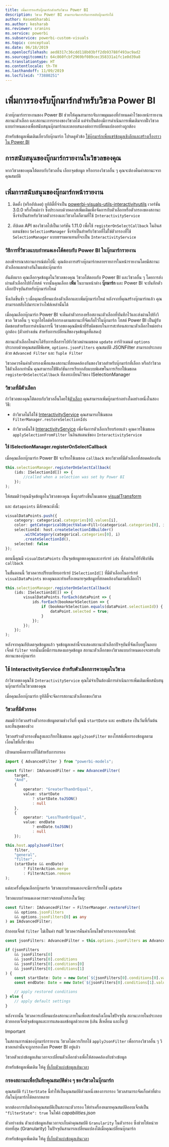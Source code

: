 ```yaml
---
title: เพิ่มการรองรับบุ๊กมาร์กสำหรับวิชวล Power BI
description: วิชวล Power BI สามารถจัดการกับการสลับบุ๊กมาร์กได้
author: KesemSharabi
ms.author: kesharab
ms.reviewer: sranins
ms.service: powerbi
ms.subservice: powerbi-custom-visuals
ms.topic: conceptual
ms.date: 06/18/2019
ms.openlocfilehash: aed8317c36cdd118b03bff2db93788f493ac9ad2
ms.sourcegitcommit: 64c860fcbf2969bf089cec358331a1fc1e0d39a8
ms.translationtype: HT
ms.contentlocale: th-TH
ms.lasthandoff: 11/09/2019
ms.locfileid: "73880251"
---
```

# <a name="add-bookmark-support-for-power-bi-visuals"></a>เพิ่มการรองรับบุ๊กมาร์กสำหรับวิชวล Power BI

ด้วยบุ๊กมาร์กรายงานของ Power BI ช่วยให้คุณสามารถจับภาพมุมมองที่กำหนดค่าไว้ของหน้ารายงาน สถานะตัวเลือก และสถานะการกรองของวิชวลได้ แต่จำเป็นต้องมีการดำเนินการเพิ่มเติมจากฝั่งวิชวลแบบกำหนดเองเพื่อสนับสนุนบุ๊กมาร์กและตอบสนองต่อการเปลี่ยนแปลงอย่างถูกต้อง

สำหรับข้อมูลเพิ่มเติมเกี่ยวกับบุ๊กมาร์ก โปรดดูหัวข้อ [ใช้บุ๊กมาร์กเพื่อแชร์ข้อมูลเชิงลึกและสร้างเรื่องราวใน Power BI](https://docs.microsoft.com/power-bi/desktop-bookmarks)

## <a name="report-bookmarks-support-in-your-visual"></a>การสนับสนุนของบุ๊กมาร์กรายงานในวิชวลของคุณ

หากวิชวลของคุณโต้ตอบกับวิชวลอื่น เลือกจุดข้อมูล หรือกรองวิชวลอื่น ๆ คุณจะต้องคืนค่าสถานะจากคุณสมบัติ

## <a name="add-report-bookmarks-support"></a>เพิ่มการสนับสนุนของบุ๊กมาร์กหน้ารายงาน

1. ติดตั้ง (หรืออัปเดต) ยูทิลิตี้ที่จำเป็น [powerbi-visuals-utils-interactivityutils](https://github.com/Microsoft/PowerBI-visuals-utils-interactivityutils/) เวอร์ชัน 3.0.0 หรือใหม่กว่า ซึ่งประกอบด้วยคลาสเพิ่มเติมเพื่อจัดการกับตัวเลือกหรือตัวกรองของสถานะ ซึ่งจำเป็นสำหรับวิชวลตัวกรองและวิชวลใดก็ตามที่ใช้ `InteractivityService`

2. อัปเดต API ของวิชวลไปเป็นเวอร์ชัน 1.11.0 เพื่อใช้ `registerOnSelectCallback` ในอินสแตนซ์ของ `SelectionManager` ซึ่งจำเป็นสำหรับวิชวลที่ไม่ใช่ตัวกรองที่ใช้ `SelectionManager` แบบธรรมดาแทนที่จะเป็น `InteractivityService`

### <a name="how-power-bi-visuals-interact-with-power-bi-in-report-bookmarks"></a>วิธีการที่วิชวลแบบกำหนดเองโต้ตอบกับ Power BI ในบุ๊กมาร์กรายงาน

ลองพิจารณาสถานการณ์ต่อไปนี้: คุณต้องการสร้างบุ๊กมาร์กหลายรายการในหน้ารายงานโดยมีสถานะตัวเลือกแตกต่างกันในแต่ละบุ๊กมาร์ก

อันดับแรก คุณเลือกจุดข้อมูลในวิชวลของคุณ วิชวลโต้ตอบกับ Power BI และวิชวลอื่น ๆ โดยการส่งผ่านตัวเลือกไปยังโฮสต์ จากนั้นคุณเลือก **เพิ่ม** ในบานหน้าต่าง **บุ๊กมาร์ก** และ Power BI จะบันทึกตัวเลือกปัจจุบันสำหรับบุ๊กมาร์กใหม่

ซึ่งเกิดขึ้นซ้ำ ๆ เมื่อคุณเปลี่ยนแปลงตัวเลือกและเพิ่มบุ๊กมาร์กใหม่ หลังจากที่คุณสร้างบุ๊กมาร์กแล้ว คุณสามารถสลับไปมาระหว่างไฟล์เหล่านั้นได้

เมื่อคุณเลือกบุ๊กมาร์ก Power BI จะคืนค่าตัวกรองหรือสถานะตัวเลือกที่บันทึกไว้และส่งผ่านไปยังวิชวล วิชวลอื่น ๆ จะถูกไฮไลต์หรือกรองตามสถานะที่จัดเก็บไว้ในบุ๊กมาร์ก โฮสต์ Power BI เป็นผู้รับผิดชอบสำหรับการดำเนินการนี้ วิชวลของคุณมีหน้าที่รับผิดชอบในการสะท้อนสถานะตัวเลือกใหม่อย่างถูกต้อง (ตัวอย่างเช่น สำหรับการเปลี่ยนสีของจุดข้อมูลที่แสดง)

สถานะตัวเลือกใหม่จะได้รับการสื่อสารไปยังวิชวลผ่านเมธอด `update` อาร์กิวเมนต์ `options` ประกอบด้วยคุณสมบัติพิเศษ, `options.jsonFilters` คุณสมบัติ JSONFilter สามารถประกอบด้วย `Advanced Filter` และ `Tuple Filter`

วิชวลควรคืนค่าตัวกรองเพื่อแสดงสถานะที่สอดคล้องกันของวิชวลสำหรับบุ๊กมาร์กที่เลือก หรือถ้าวิชวลใช้ตัวเลือกเท่านั้น คุณสามารถใช้ฟังก์ชันการเรียกกลับแบบพิเศษในการเรียกใช้เมธอด `registerOnSelectCallback` ที่ลงทะเบียนไว้ของ ISelectionManager

### <a name="visuals-with-selection"></a>วิชวลที่มีตัวเลือก

ถ้าวิชวลของคุณโต้ตอบกับวิชวลอื่นโดยใช้[ตัวเลือก](https://github.com/Microsoft/PowerBI-visuals/blob/master/Tutorial/Selection.md) คุณสามารถเพิ่มบุ๊กมาร์กอย่างใดอย่างหนึ่งในสองวิธี:

* ถ้าวิชวลไม่ได้ใช้ [InteractivityService](https://github.com/Microsoft/powerbi-visuals-utils-interactivityutils/blob/master/docs/api/interactivityService.md) คุณสามารถใช้เมธอด `FilterManager.restoreSelectionIds`

* ถ้าวิชวลนั้นใช้ [InteractivityService](https://github.com/Microsoft/powerbi-visuals-utils-interactivityutils/blob/master/docs/api/interactivityService.md) เพื่อจัดการตัวเลือกเรียบร้อยแล้ว คุณควรใช้เมธอด `applySelectionFromFilter` ในอินสแตนซ์ของ `InteractivityService`

#### <a name="use-iselectionmanagerregisteronselectcallback"></a>ใช้ ISelectionManager.registerOnSelectCallback

เมื่อคุณเลือกบุ๊กมาร์ก Power BI จะเรียกใช้เมธอด `callback` ของวิชวลที่มีตัวเลือกที่สอดคล้องกัน 

```typescript
this.selectionManager.registerOnSelectCallback(
    (ids: ISelectionId[]) => {
        //called when a selection was set by Power BI
    });
);
```

ให้สมมติว่าคุณมีจุดข้อมูลในวิชวลของคุณ ซึ่งถูกสร้างขึ้นในเมธอด [visualTransform](https://github.com/Microsoft/PowerBI-visuals-sampleBarChart/blob/master/src/barChart.ts#L74)

และ `datapoints` มีลักษณะดังนี้:

```typescript
visualDataPoints.push({
    category: categorical.categories[0].values[i],
    color: getCategoricalObjectValue<Fill>(categorical.categories[0], i, 'colorSelector', 'fill', defaultColor).solid.color,
    selectionId: host.createSelectionIdBuilder()
        .withCategory(categorical.categories[0], i)
        .createSelectionId(),
    selected: false
});
```

ตอนนี้คุณมี `visualDataPoints` เป็นจุดข้อมูลของคุณและอาร์เรย์ `ids` ที่ส่งผ่านไปยังฟังก์ชัน `callback`

ในขั้นตอนนี้ วิชวลควรเปรียบเทียบอาร์เรย์ `ISelectionId[]` ที่มีตัวเลือกในอาร์เรย์ `visualDataPoints` ของคุณและทำเครื่องหมายจุดข้อมูลที่สอดคล้องกันตามที่เลือกไว้

```typescript
this.selectionManager.registerOnSelectCallback(
    (ids: ISelectionId[]) => {
        visualDataPoints.forEach(dataPoint => {
            ids.forEach(bookmarkSelection => {
                if (bookmarkSelection.equals(dataPoint.selectionId)) {
                    dataPoint.selected = true;
                }
            });
        });
    });
);
```

หลังจากคุณอัปเดตจุดข้อมูลแล้ว จุดข้อมูลเหล่านี้จะแสดงสถานะตัวเลือกปัจจุบันที่จัดเก็บอยู่ในออบเจ็กต์ `filter` จากนั้นเมื่อมีการแสดงผลจุดข้อมูล สถานะตัวเลือกของวิชวลแบบกำหนดเองจะตรงกับสถานะของบุ๊กมาร์ก

### <a name="use-interactivityservice-for-control-selections-in-the-visual"></a>ใช้ InteractivityService สำหรับตัวเลือกการควบคุมในวิชวล

ถ้าวิชวลของคุณใช้ `InteractivityService` คุณไม่จำเป็นต้องมีการดำเนินการเพิ่มเติมเพื่อสนับสนุนบุ๊กมาร์กในวิชวลของคุณ

เมื่อคุณเลือกบุ๊กมาร์ก ยูทิลิตี้จะจัดการสถานะตัวเลือกของวิชวล

### <a name="visuals-with-a-filter"></a>วิชวลที่มีตัวกรอง

สมมติว่าวิชวลสร้างตัวกรองข้อมูลตามช่วงวันที่ คุณมี `startDate` และ `endDate` เป็นวันที่เริ่มต้นและสิ้นสุดของช่วง

วิชวลสร้างตัวกรองขั้นสูงและเรียกใช้เมธอด `applyJsonFilter` ของโฮสต์เพื่อกรองข้อมูลตามเงื่อนไขที่เกี่ยวข้อง

เป้าหมายคือตารางที่ใช้สำหรับการกรอง

```typescript
import { AdvancedFilter } from "powerbi-models";

const filter: IAdvancedFilter = new AdvancedFilter(
    target,
    "And",
    {
        operator: "GreaterThanOrEqual",
        value: startDate
            ? startDate.toJSON()
            : null
    },
    {
        operator: "LessThanOrEqual",
        value: endDate
            ? endDate.toJSON()
            : null
    });

this.host.applyJsonFilter(
    filter,
    "general",
    "filter",
    (startDate && endDate)
        ? FilterAction.merge
        : FilterAction.remove
);
```

แต่ละครั้งที่คุณเลือกบุ๊กมาร์ก วิชวลแบบกำหนดเองจะมีการเรียกใช้ `update`

วิชวลแบบกำหนดเองควรตรวจสอบตัวกรองในวัตถุ:

```typescript
const filter: IAdvancedFilter = FilterManager.restoreFilter(
    && options.jsonFilters
    && options.jsonFilters[0] as any
) as IAdvancedFilter;
```

ถ้าออบเจ็กต์ `filter` ไม่เป็นค่า null วิชวลควรคืนค่าเงื่อนไขตัวกรองจากออบเจ็กต์:

```typescript
const jsonFilters: AdvancedFilter = this.options.jsonFilters as AdvancedFilter[];

if (jsonFilters
    && jsonFilters[0]
    && jsonFilters[0].conditions
    && jsonFilters[0].conditions[0]
    && jsonFilters[0].conditions[1]
) {
    const startDate: Date = new Date(`${jsonFilters[0].conditions[0].value}`);
    const endDate: Date = new Date(`${jsonFilters[0].conditions[1].value}`);

    // apply restored conditions
} else {
    // apply default settings
}
```

หลังจากนั้น วิชวลควรเปลี่ยนแปลงสถานะภายในเพื่อสะท้อนถึงเงื่อนไขปัจจุบัน สถานะภายในประกอบด้วยออบเจ็กต์จุดข้อมูลและการแสดงผลข้อมูลด้วยภาพ (เส้น สี่เหลี่ยม และอื่นๆ)

> [!IMPORTANT]
> ในสถานการณ์ของบุ๊กมาร์กรายงาน วิชวลไม่ควรเรียกใช้ `applyJsonFilter` เพื่อกรองวิชวลอื่น ๆ วิชวลเหล่านั้นจะถูกกรองโดย Power BI อยู่แล้ว

วิชวลตัวแบ่งข้อมูลเส้นเวลาจะเปลี่ยนตัวเลือกช่วงเพื่อให้สอดคล้องกับช่วงข้อมูล

สำหรับข้อมูลเพิ่มเติม ให้ดู [ที่เก็บตัวแบ่งข้อมูลเส้นเวลา](https://github.com/Microsoft/powerbi-visuals-timeline/commit/606f1152f59f82b5b5a367ff3b117372d129e597?diff=unified#diff-b6ef9a9ac3a3225f8bd0de84bee0a0df)

### <a name="filter-the-state-to-save-visual-properties-in-bookmarks"></a>กรองสถานะเพื่อบันทึกคุณสมบัติต่าง ๆ ของวิชวลในบุ๊กมาร์ก

คุณสมบัติ `filterState` นี้ทำให้เป็นคุณสมบัติส่วนหนึ่งของการกรอง วิชวลสามารถจัดเก็บค่าที่ต่างกันในบุ๊กมาร์กได้หลากหลาย

หากต้องการบันทึกค่าคุณสมบัติเป็นสถานะตัวกรอง ให้ทำเครื่องหมายคุณสมบัติออบเจ็กต์เป็น `"filterState": true` ในไฟล์ *capabilities.json*

ตัวอย่างเช่น ตัวแบ่งข้อมูลเส้นเวลาจะเก็บค่าคุณสมบัติ `Granularity` ในตัวกรอง ซึ่งช่วยให้หน่วยย่อยที่สุด (Granularity) ในปัจจุบันสามารถเปลี่ยนแปลงได้เมื่อคุณเปลี่ยนบุ๊กมาร์ก

สำหรับข้อมูลเพิ่มเติม ให้ดู [ที่เก็บตัวแบ่งข้อมูลเส้นเวลา](https://github.com/microsoft/powerbi-visuals-timeline/commit/8b7d82dd23cd2bd71817f1bc5d1e1732347a185e#diff-290828b604cfa62f1cb310f2e90c52fdR334)
